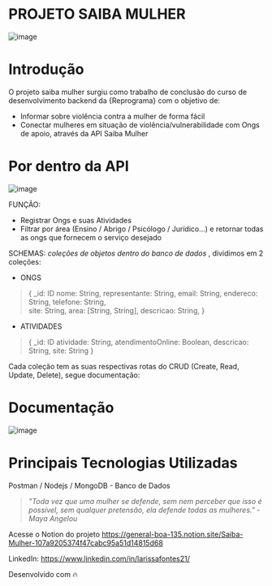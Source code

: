 # PROJETO SAIBA MULHER

![image](https://user-images.githubusercontent.com/106103717/208212257-3965d5ac-7d32-4e21-8ebd-279e5bb6ecbe.png)

# Introdução

O projeto saiba mulher surgiu como trabalho de conclusão do curso de desenvolvimento backend da {Reprograma} com o objetivo de:
- Informar sobre violência contra a mulher de forma fácil 
- Conectar mulheres em situação de violência/vulnerabilidade com Ongs de apoio, através da API Saiba Mulher

# Por dentro da API
![image](https://user-images.githubusercontent.com/106103717/208213110-7d2743c8-858a-41bc-9c49-6ba45b51eb70.png)

FUNÇÃO:
- Registrar Ongs e suas Atividades
- Filtrar por área (Ensino / Abrigo / Psicólogo / Jurídico…) e retornar todas as ongs que fornecem o serviço desejado

SCHEMAS:  <i> coleções de objetos dentro do banco de dados </i>, 
dividimos em 2 coleções:

- ONGS

>   {
    _id: ID
    nome: String,
    representante: String,
    email: String,
    endereco: String,
    telefone: String,    
    site: String,
    area: [String, String],
    descricao: String,
}

- ATIVIDADES

> {
    _id: ID
    atividade: String,
    atendimentoOnline: Boolean,
    descricao: String,
		site: String
  }

Cada coleção tem as suas respectivas rotas do CRUD (Create, Read, Update, Delete), segue documentação:

# Documentação
![image](https://user-images.githubusercontent.com/106103717/208214571-b1821949-f203-4655-b6cf-75df5c1fd07a.png)

# Principais Tecnologias Utilizadas

Postman / Nodejs / MongoDB - Banco de Dados


> <i> "Toda vez que uma mulher se defende, sem nem perceber que isso é possível, sem qualquer pretensão, ela defende todas as mulheres." - Maya Angelou </i>

Acesse o Notion do projeto  https://general-boa-135.notion.site/Saiba-Mulher-107a9205374f47cabc95a51d14815d68

LinkedIn: https://www.linkedin.com/in/larissafontes21/

Desenvolvido com 🔥
